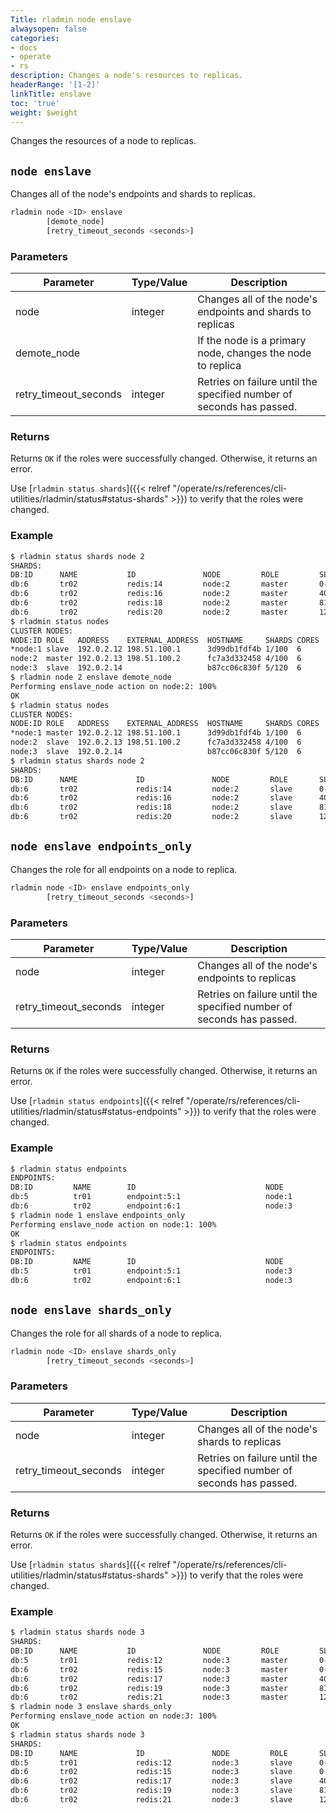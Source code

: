 ```yaml
---
Title: rladmin node enslave
alwaysopen: false
categories:
- docs
- operate
- rs
description: Changes a node's resources to replicas.
headerRange: '[1-2]'
linkTitle: enslave
toc: 'true'
weight: $weight
---
```


Changes the resources of a node to replicas.

## `node enslave`

Changes all of the node's endpoints and shards to replicas.

``` sh
rladmin node <ID> enslave
        [demote_node]
        [retry_timeout_seconds <seconds>]
```

### Parameters

| Parameter             | Type/Value                     | Description                                                                               |
|-----------------------|--------------------------------|-------------------------------------------------------------------------------------------|
| node                  | integer                        | Changes all of the node's endpoints and shards to replicas             |
| demote_node           |                                | If the node is a primary node, changes the node to replica                     |
| retry_timeout_seconds | integer                        | Retries on failure until the specified number of seconds has passed.                    |

### Returns

Returns `OK` if the roles were successfully changed. Otherwise, it returns an error.

Use [`rladmin status shards`]({{< relref "/operate/rs/references/cli-utilities/rladmin/status#status-shards" >}}) to verify that the roles were changed.

### Example

```sh
$ rladmin status shards node 2
SHARDS:
DB:ID      NAME           ID               NODE         ROLE         SLOTS                  USED_MEMORY            STATUS
db:6       tr02           redis:14         node:2       master       0-4095                 3.2MB                  OK
db:6       tr02           redis:16         node:2       master       4096-8191              3.12MB                 OK
db:6       tr02           redis:18         node:2       master       8192-12287             3.16MB                 OK
db:6       tr02           redis:20         node:2       master       12288-16383            3.12MB                 OK
$ rladmin status nodes
CLUSTER NODES:
NODE:ID ROLE   ADDRESS    EXTERNAL_ADDRESS  HOSTNAME     SHARDS CORES       FREE_RAM         PROVISIONAL_RAM  VERSION   STATUS
*node:1 slave  192.0.2.12 198.51.100.1      3d99db1fdf4b 1/100  6           14.43GB/19.54GB  10.87GB/16.02GB  6.2.12-37 OK
node:2  master 192.0.2.13 198.51.100.2      fc7a3d332458 4/100  6           14.43GB/19.54GB  10.88GB/16.02GB  6.2.12-37 OK
node:3  slave  192.0.2.14                   b87cc06c830f 5/120  6           14.43GB/19.54GB  10.83GB/16.02GB  6.2.12-37 OK
$ rladmin node 2 enslave demote_node
Performing enslave_node action on node:2: 100%
OK
$ rladmin status nodes
CLUSTER NODES:
NODE:ID ROLE   ADDRESS    EXTERNAL_ADDRESS  HOSTNAME     SHARDS CORES       FREE_RAM         PROVISIONAL_RAM  VERSION   STATUS
*node:1 master 192.0.2.12 198.51.100.1      3d99db1fdf4b 1/100  6           14.72GB/19.54GB  10.91GB/16.02GB  6.2.12-37 OK
node:2  slave  192.0.2.13 198.51.100.2      fc7a3d332458 4/100  6           14.72GB/19.54GB  11.17GB/16.02GB  6.2.12-37 OK
node:3  slave  192.0.2.14                   b87cc06c830f 5/120  6           14.72GB/19.54GB  10.92GB/16.02GB  6.2.12-37 OK
$ rladmin status shards node 2
SHARDS:
DB:ID      NAME             ID               NODE         ROLE       SLOTS                  USED_MEMORY            STATUS
db:6       tr02             redis:14         node:2       slave      0-4095                 2.99MB                 OK
db:6       tr02             redis:16         node:2       slave      4096-8191              3.01MB                 OK
db:6       tr02             redis:18         node:2       slave      8192-12287             2.93MB                 OK
db:6       tr02             redis:20         node:2       slave      12288-16383            3.06MB                 OK
```

## `node enslave endpoints_only`

Changes the role for all endpoints on a node to replica.

``` sh
rladmin node <ID> enslave endpoints_only
        [retry_timeout_seconds <seconds>]
```

### Parameters

| Parameter             | Type/Value                     | Description                                                                               |
|-----------------------|--------------------------------|-------------------------------------------------------------------------------------------|
| node                  | integer                        | Changes all of the node's endpoints to replicas                        |
| retry_timeout_seconds | integer                        | Retries on failure until the specified number of seconds has passed.                    |

### Returns

Returns `OK` if the roles were successfully changed. Otherwise, it returns an error.

Use [`rladmin status endpoints`]({{< relref "/operate/rs/references/cli-utilities/rladmin/status#status-endpoints" >}}) to verify that the roles were changed.

### Example

```sh
$ rladmin status endpoints
ENDPOINTS:
DB:ID         NAME        ID                             NODE            ROLE                                       SSL       
db:5          tr01        endpoint:5:1                   node:1          single                                     No        
db:6          tr02        endpoint:6:1                   node:3          all-master-shards                          No        
$ rladmin node 1 enslave endpoints_only
Performing enslave_node action on node:1: 100%
OK
$ rladmin status endpoints
ENDPOINTS:
DB:ID         NAME        ID                             NODE            ROLE                                       SSL       
db:5          tr01        endpoint:5:1                   node:3          single                                     No        
db:6          tr02        endpoint:6:1                   node:3          all-master-shards                          No       
```

## `node enslave shards_only`

Changes the role for all shards of a node to replica.

``` sh
rladmin node <ID> enslave shards_only
        [retry_timeout_seconds <seconds>]
```

### Parameters

| Parameter             | Type/Value                     | Description                                                                               |
|-----------------------|--------------------------------|-------------------------------------------------------------------------------------------|
| node                  | integer                        | Changes all of the node's shards to replicas                          |
| retry_timeout_seconds | integer                        | Retries on failure until the specified number of seconds has passed.                    |

### Returns

Returns `OK` if the roles were successfully changed. Otherwise, it returns an error.

Use [`rladmin status shards`]({{< relref "/operate/rs/references/cli-utilities/rladmin/status#status-shards" >}}) to verify that the roles were changed.

### Example

```sh
$ rladmin status shards node 3
SHARDS:
DB:ID      NAME           ID               NODE         ROLE         SLOTS                  USED_MEMORY            STATUS     
db:5       tr01           redis:12         node:3       master       0-16383                3.04MB                 OK         
db:6       tr02           redis:15         node:3       master       0-4095                 4.13MB                 OK         
db:6       tr02           redis:17         node:3       master       4096-8191              4.13MB                 OK         
db:6       tr02           redis:19         node:3       master       8192-12287             4.13MB                 OK         
db:6       tr02           redis:21         node:3       master       12288-16383            4.13MB                 OK         
$ rladmin node 3 enslave shards_only
Performing enslave_node action on node:3: 100%
OK
$ rladmin status shards node 3
SHARDS:
DB:ID      NAME             ID               NODE         ROLE       SLOTS                  USED_MEMORY            STATUS     
db:5       tr01             redis:12         node:3       slave      0-16383                2.98MB                 OK         
db:6       tr02             redis:15         node:3       slave      0-4095                 4.23MB                 OK         
db:6       tr02             redis:17         node:3       slave      4096-8191              4.11MB                 OK         
db:6       tr02             redis:19         node:3       slave      8192-12287             4.19MB                 OK         
db:6       tr02             redis:21         node:3       slave      12288-16383            4.27MB                 OK
```

